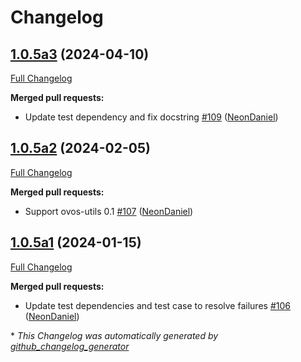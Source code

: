 # Changelog

## [1.0.5a3](https://github.com/NeonGeckoCom/skill-user_settings/tree/1.0.5a3) (2024-04-10)

[Full Changelog](https://github.com/NeonGeckoCom/skill-user_settings/compare/1.0.5a2...1.0.5a3)

**Merged pull requests:**

- Update test dependency and fix docstring [\#109](https://github.com/NeonGeckoCom/skill-user_settings/pull/109) ([NeonDaniel](https://github.com/NeonDaniel))

## [1.0.5a2](https://github.com/NeonGeckoCom/skill-user_settings/tree/1.0.5a2) (2024-02-05)

[Full Changelog](https://github.com/NeonGeckoCom/skill-user_settings/compare/1.0.5a1...1.0.5a2)

**Merged pull requests:**

- Support ovos-utils 0.1 [\#107](https://github.com/NeonGeckoCom/skill-user_settings/pull/107) ([NeonDaniel](https://github.com/NeonDaniel))

## [1.0.5a1](https://github.com/NeonGeckoCom/skill-user_settings/tree/1.0.5a1) (2024-01-15)

[Full Changelog](https://github.com/NeonGeckoCom/skill-user_settings/compare/1.0.4...1.0.5a1)

**Merged pull requests:**

- Update test dependencies and test case to resolve failures [\#106](https://github.com/NeonGeckoCom/skill-user_settings/pull/106) ([NeonDaniel](https://github.com/NeonDaniel))



\* *This Changelog was automatically generated by [github_changelog_generator](https://github.com/github-changelog-generator/github-changelog-generator)*
